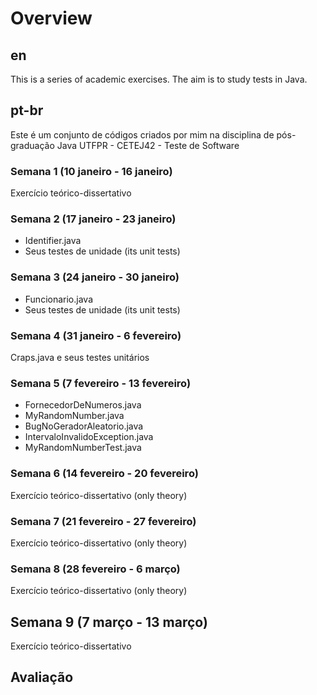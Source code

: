# Overview

## en

This is a series of academic exercises. The aim is to study tests in Java.

## pt-br
Este é um conjunto de códigos criados por mim na disciplina de pós-graduação Java UTFPR - CETEJ42 - Teste de Software

### Semana 1 (10 janeiro - 16 janeiro)
Exercício teórico-dissertativo 

### Semana 2 (17 janeiro - 23 janeiro)
- Identifier.java
- Seus testes de unidade (its unit tests)

### Semana 3 (24 janeiro - 30 janeiro)
- Funcionario.java
- Seus testes de unidade (its unit tests)

### Semana 4 (31 janeiro - 6 fevereiro)
Craps.java e seus testes unitários

### Semana 5 (7 fevereiro - 13 fevereiro) 
- FornecedorDeNumeros.java
- MyRandomNumber.java
- BugNoGeradorAleatorio.java
- IntervaloInvalidoException.java
- MyRandomNumberTest.java

### Semana 6 (14 fevereiro - 20 fevereiro)
Exercício teórico-dissertativo (only theory)

### Semana 7 (21 fevereiro - 27 fevereiro)
Exercício teórico-dissertativo (only theory)

### Semana 8 (28 fevereiro - 6 março)
Exercício teórico-dissertativo (only theory)

## Semana 9 (7 março - 13 março)
Exercício teórico-dissertativo

## Avaliação
